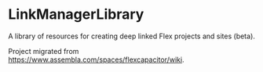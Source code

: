 LinkManagerLibrary
======

A library of resources for creating deep linked Flex projects and sites (beta).

Project migrated from https://www.assembla.com/spaces/flexcapacitor/wiki.